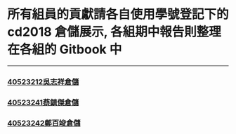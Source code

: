 # 所有組員的貢獻請各自使用學號登記下的 cd2018 倉儲展示, 各組期中報告則整理在各組的 Gitbook 中

---

### [40523212吳志祥倉儲](https://github.com/s40523212/cd2018)

### [40523241蔡鎮傑倉儲](https://github.com/s40523241/cd2018-1)

### [40523242鄭百竣倉儲](https://github.com/s40523242/cd2018-1)



